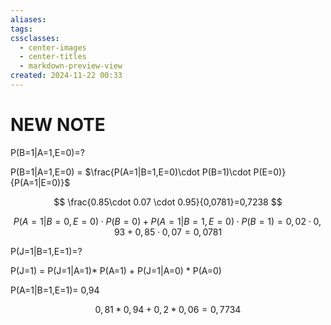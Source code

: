 ```yaml
---
aliases: 
tags: 
cssclasses:
  - center-images
  - center-titles
  - markdown-preview-view
created: 2024-11-22 00:33
---
```






# NEW NOTE


P(B=1|A=1,E=0)=?

P(B=1|A=1,E=0) = $\frac{P(A=1|B=1,E=0)\cdot P(B=1)\cdot P(E=0)}{P(A=1|E=0)}$

$$
\frac{0.85\cdot 0.07 \cdot 0.95}{0,0781}=0,7238
$$

$$
P(A=1|B=0,E=0)\cdot P(B=0) + P(A=1|B=1,E=0) \cdot P(B=1) = 0,02\cdot 0,93 + 0,85 \cdot 0,07 = 0,0781
$$


P(J=1|B=1,E=1)=?

P(J=1) = P(J=1|A=1)* P(A=1) + P(J=1|A=0) * P(A=0)

P(A=1|B=1,E=1)= 0,94

$$
0,81*0,94+0,2*0,06 =0,7734
$$